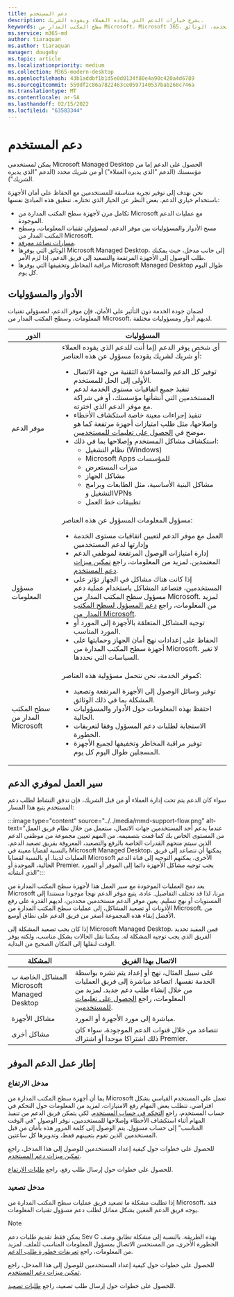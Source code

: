 ```yaml
---
title: دعم المستخدم
description: يشرح خيارات الدعم الذي يقاده العملاء ويقوده الشريك.
keywords: سطح المكتب المدار من Microsoft، Microsoft 365، الخدمة، الوثائق
ms.service: m365-md
author: tiaraquan
ms.author: tiaraquan
manager: dougeby
ms.topic: article
ms.localizationpriority: medium
ms.collection: M365-modern-desktop
ms.openlocfilehash: 43b1addbf1b1d5e0d0134f80e4a90c420a4d6789
ms.sourcegitcommit: 559df2c86a7822463ce0597140537bab260c746a
ms.translationtype: MT
ms.contentlocale: ar-SA
ms.lasthandoff: 02/15/2022
ms.locfileid: "63583344"
---
```

# <a name="user-support"></a>دعم المستخدم

يمكن لمستخدمي Microsoft Managed Desktop الحصول على الدعم إما من مؤسستك (الدعم "الذي يديره العملاء") أو من شريك محدد (الدعم "الذي يديره الشريك").

نحن نهدف إلى توفير تجربة متناسقة للمستخدمين مع الحفاظ على أمان الأجهزة باستخدام خياري الدعم. بغض النظر عن الخيار الذي تختاره، تنطبق هذه المبادئ نفسها:

- تكامل مرن لأجهزة سطح المكتب المدارة من Microsoft مع عمليات الدعم الموجودة.
- مسح الأدوار والمسؤوليات بين موفر الدعم، لمسؤولي تقنيات المعلومات، وسطح المكتب المدار من Microsoft.
- [مسارات تصاعد معرفة](#workflow-for-support-providers).
- الوثائق التي يوفرها Microsoft Managed Desktop، إلى جانب مدخل، حيث يمكنك طلب الوصول إلى الأجهزة المرتفعة والتصعيد إلى فريق الدعم، إذا لزم الأمر.
- مراقبة المخاطر وتخفيفها التي يوفرها Microsoft Managed Desktop طوال اليوم كل يوم.

## <a name="roles-and-responsibilities"></a>الأدوار والمسؤوليات

لضمان جودة الخدمة دون التأثير على الأمان، فإن موفر الدعم، لمسؤولي تقنيات المعلومات، وسطح المكتب المدار من Microsoft، لديهم أدوار ومسؤوليات مختلفة.

| الدور | المسؤوليات |
| ------ | ------ |
| موفر الدعم | أي شخص يوفر الدعم (إما أنت للدعم الذي يقوده العملاء أو شريك لشريك يقوده) مسؤول عن هذه العناصر: <ul><li>توفير كل الدعم والمساعدة التقنية من جهة الاتصال الأولى إلى الحل للمستخدم.</li><li>تنفيذ جميع اتفاقيات مستوى الخدمة لدعم المستخدمين التي أنشأتها مؤسستك، أو في شراكة مع موفر الدعم الذي اخترته.</li><li>تنفيذ إجراءات معينة خاصة استكشاف الأخطاء وإصلاحها، مثل طلب امتيازات أجهزة مرتفعة كما هو موضح في [الحصول على تعليمات للمستخدمين](../working-with-managed-desktop/end-user-support.md).</li><li>استكشاف مشاكل المستخدم وإصلاحها بما في ذلك: <ul><li>نظام التشغيل (Windows)</li><li>Microsoft Apps للمؤسسات</li><li>ميزات المستعرض</li><li>مشاكل الجهاز</li><li>مشاكل البنية الأساسية، مثل الطابعات وبرامج التشغيل وVPNs</li><li>تطبيقات خط العمل</li></ul></ul> |
| مسؤول المعلومات | مسؤول المعلومات المسؤول عن هذه العناصر: <ul><li>العمل مع موفر الدعم لتعيين اتفاقيات مستوى الخدمة وإدارتها لدعم المستخدمين</li><li>إدارة امتيازات الوصول المرتفعة لموظفي الدعم المعتمدين. لمزيد من المعلومات، راجع [تمكين ميزات دعم المستخدم](../get-started/enable-support.md).</li><li>إذا كانت هناك مشاكل في الجهاز تؤثر على المستخدمين، فتصاعد المشاكل باستخدام عملية دعم مسؤول سطح المكتب المدار من Microsoft. لمزيد من المعلومات، راجع [دعم المسؤول لسطح المكتب المدار من Microsoft](../working-with-managed-desktop/admin-support.md).</li><li>توجيه المشاكل المتعلقة بالأجهزة إلى المورد أو المورد المناسب.</li><li>الحفاظ على إعدادات نهج أمان الجهاز وحمايتها على أجهزة سطح المكتب المدارة من Microsoft. لا تغير السياسات التي نحددها. </li></ul> |
| سطح المكتب المدار من Microsoft |كموفر الخدمة، نحن نتحمل مسؤولية هذه العناصر: <ul><li>توفير وسائل الوصول إلى الأجهزة المرتفعة وتصعيد المشكلة بما في ذلك الوثائق.</li><li>احتفظ بهذه المعلومات حول الأدوار والمسؤوليات الحالية.</li><li>الاستجابة لطلبات دعم المسؤول وفقا لتعريفات الخطورة.</li><li>توفير مراقبة المخاطر وتخفيفها لجميع الأجهزة المسجلين طوال اليوم كل يوم.</li></ul> |

## <a name="workflow-for-support-providers"></a>سير العمل لموفري الدعم

سواء كان الدعم يتم تحت إدارة العملاء أو من قبل الشريك، فإن تدفق النشاط لطلب دعم المستخدم يتبع هذا المسار:

:::image type="content" source="../../media/mmd-support-flow.png" alt-text="عندما يدعم أحد المستخدمين جهات الاتصال، ستعمل من خلال نظام فريق العمل من المستوى الخاص بك كما قمت بتصميمه. من المهم تعيين مجموعة من موظفي الدعم الذين سيتم منحهم القدرات الخاصة بالرفع والتصعيد، المعروفة بفريق تصعيد الدعم. بالنسبة لقضايا معينة في Microsoft Managed Desktop، يمكنها أن تتصاعد إلى فريق العمليات لدينا. أو بالنسبة لقضايا Microsoft الأخرى، يمكنهم التوجيه إلى قناة الدعم الحالية، الموحدة أو Premier. يجب توجيه مشاكل الأجهزة دائما إلى الموفر أو المورد الذي أنشأته":::

يعد دمج العمليات الموجودة مع سير العمل هذا لأجهزة سطح المكتب المدارة من Microsoft مرنا، لذا قد تختلف التفاصيل. عادة، يتبع موفر الدعم نهجا موجودا مستندا إلى المستويات أو نهج تسليم. يعين موفر الدعم مستخدمين محددين، لديهم القدرة على رفع الأذونات أو تصعيد المشاكل، إلى عمليات سطح المكتب المدارة من Microsoft. من الأفضل إبقاء هذه المجموعة أصغر من فريق الدعم على نطاق أوسع.

إذا كان يجب تصعيد المشكلة إلى Microsoft Managed Desktop، فمن المفيد تحديد الفريق الذي يجب توجيه المشكلة له. يمكننا نقل الحالات بشكل مناسب، ولكنه يوفر الوقت لنقلها إلى المكان الصحيح من البداية.

| المشكلة | الاتصال بهذا الفريق |
| ------ | ------ |
| المشاكل الخاصة ب Microsoft Managed Desktop | على سبيل المثال، نهج أو إعداد يتم نشره بواسطة الخدمة نفسها. اتصاعد مباشرة إلى فريق العمليات من خلال إنشاء طلب دعم جديد. لمزيد من المعلومات، راجع [الحصول على تعليمات للمستخدمين](../working-with-managed-desktop/end-user-support.md).
| مشاكل الأجهزة | مباشرة إلى مورد الأجهزة أو المورد.
| مشاكل أخرى| تتصاعد من خلال قنوات الدعم الموجودة، سواء كان ذلك اشتراكا موحدا أو اشتراك Premier.

## <a name="provided-support-framework"></a>إطار عمل الدعم الموفر

### <a name="elevation-portal"></a>مدخل الارتفاع

بما أن أجهزة سطح المكتب المدارة من Microsoft تعمل على المستخدم القياسي بشكل افتراضي، تتطلب بعض المهام رفع الامتيازات. لمزيد من المعلومات حول التحكم في حساب المستخدم، راجع [التحكم في حساب المستخدم](/windows/security/identity-protection/user-account-control/user-account-control-overview). لكي يتمكن فريق الدعم من تنفيذ المهام أثناء استكشاف [](../working-with-managed-desktop/end-user-support.md#elevation-requests) الأخطاء وإصلاحها للمستخدمين، نوفر الوصول "في الوقت المناسب" إلى حساب مسؤول. يتم الوصول إلى كلمة المرور هذه بأمان من قبل المستخدمين الذين تقوم بتعيينهم فقط، وتدويرها كل ساعتين.  

للحصول على خطوات حول كيفية إعداد المستخدمين للوصول إلى هذا المدخل، راجع [تمكين ميزات دعم المستخدم](../get-started/enable-support.md).

للحصول على خطوات حول إرسال طلب رفع، راجع [طلبات الارتفاع](../working-with-managed-desktop/end-user-support.md#elevation-requests).

### <a name="escalation-portal"></a>مدخل تصعيد

إذا تطلبت مشكلة ما تصعيد فريق عمليات سطح المكتب المدارة من Microsoft، فقد يوجه فريق الدعم المعين بشكل مماثل لطلب دعم مسؤول تقنيات المعلومات.  

> [!NOTE]
> يمكن فقط تقديم طلبات دعم Sev C بهذه الطريقة. بالنسبة إلى مشكلة تطابق وصف الخطورة الأخرى، من المستحسن الاتصال بمسؤول المعلومات المناسب للملف. لمزيد من المعلومات، راجع [تعريفات خطورة طلب الدعم](../working-with-managed-desktop/admin-support.md#support-request-severity-definitions).

للحصول على خطوات حول كيفية إعداد المستخدمين للوصول إلى هذا المدخل، راجع [تمكين ميزات دعم المستخدم](../get-started/enable-support.md).

للحصول على خطوات حول إرسال طلب تصعيد، راجع [طلبات تصعيد](../working-with-managed-desktop/end-user-support.md#escalation-requests).
